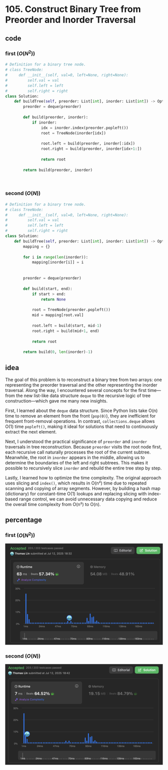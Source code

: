 # 105. Construct Binary Tree from Preorder and Inorder Traversal
## code
### first ($O(N^2)$)
```python
# Definition for a binary tree node.
# class TreeNode:
#     def __init__(self, val=0, left=None, right=None):
#         self.val = val
#         self.left = left
#         self.right = right
class Solution:
    def buildTree(self, preorder: List[int], inorder: List[int]) -> Optional[TreeNode]:
        preorder = deque(preorder)

        def build(preorder, inorder):
            if inorder:
                idx = inorder.index(preorder.popleft())
                root = TreeNode(inorder[idx])

                root.left = build(preorder, inorder[:idx])
                root.right = build(preorder, inorder[idx+1:])

                return root

        return build(preorder, inorder)

            


```
### second ($O(N)$)
```python
# Definition for a binary tree node.
# class TreeNode:
#     def __init__(self, val=0, left=None, right=None):
#         self.val = val
#         self.left = left
#         self.right = right
class Solution:
    def buildTree(self, preorder: List[int], inorder: List[int]) -> Optional[TreeNode]:
        mapping = {}

        for i in range(len(inorder)):
            mapping[inorder[i]] = i


        preorder = deque(preorder)

        def build(start, end):
            if start > end:
                return None
        
            root = TreeNode(preorder.popleft())
            mid = mapping[root.val]

            root.left = build(start, mid-1)
            root.right = build(mid+1, end)

            return root

        return build(0, len(inorder)-1)
```
## idea
The goal of this problem is to reconstruct a binary tree from two arrays: one representing the preorder traversal and the other representing the inorder traversal. Along the way, I encountered several concepts for the first time—from the new list-like data structure `deque` to the recursive logic of tree construction—which gave me many new insights.

First, I learned about the `deque` data structure. Since Python lists take O(n) time to remove an element from the front (`pop(0)`), they are inefficient for frequent front-removal operations. In contrast, `collections.deque` allows O(1) time `popleft()`, making it ideal for solutions that need to continuously extract the next element.

Next, I understood the practical significance of `preorder` and `inorder` traversals in tree reconstruction. Because `preorder` visits the root node first, each recursive call naturally processes the root of the current subtree. Meanwhile, the root in `inorder` appears in the middle, allowing us to determine the boundaries of the left and right subtrees. This makes it possible to recursively slice `inorder` and rebuild the entire tree step by step.

Lastly, I learned how to optimize the time complexity. The original approach uses slicing and `index()`, which results in O(n²) time due to repeated scanning and copying of array segments. However, by building a hash map (dictionary) for constant-time O(1) lookups and replacing slicing with index-based range control, we can avoid unnecessary data copying and reduce the overall time complexity from O(n²) to O(n).
## percentage
### first ($O(N^2)$)
![](/assetPic/cbtf.png)
### second ($O(N)$)
![](/assetPic/cbts.png)
